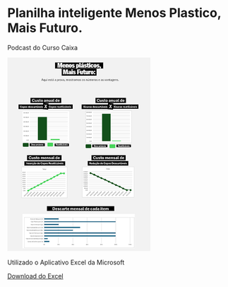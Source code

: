 # Planilha inteligente Menos Plastico, Mais Futuro.
Podcast do Curso Caixa

![Imagem Tabela](tabelaExcel.png)


Utilizado o Aplicativo Excel da Microsoft



[Download do Excel](TabelaMenosPlastico_3.xlsx)


